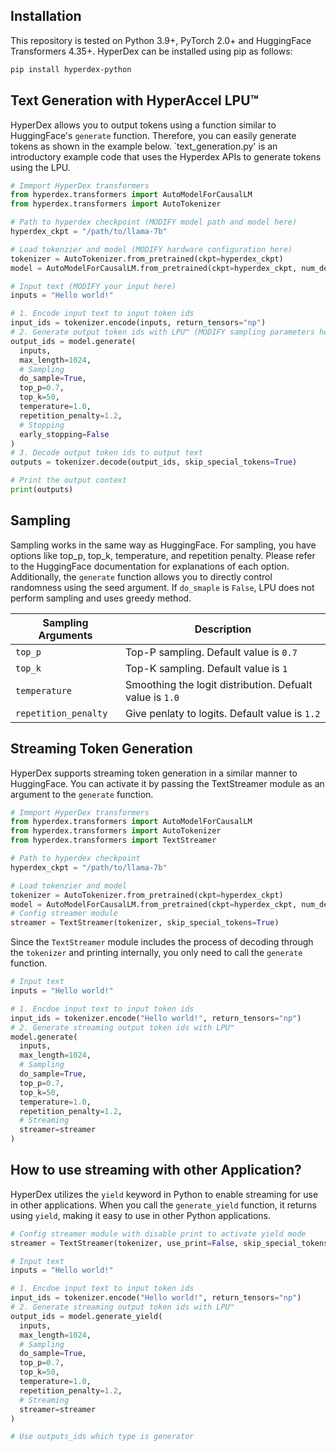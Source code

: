 ## Installation

This repository is tested on Python 3.9+, PyTorch 2.0+ and HuggingFace Transformers 4.35+.
HyperDex can be installed using pip as follows:

```bash
pip install hyperdex-python
```

## Text Generation with HyperAccel LPU™

HyperDex allows you to output tokens using a function similar to HuggingFace's `generate` function. Therefore, you can easily generate tokens as shown in the example below.
`text_generation.py' is an introductory example code that uses the Hyperdex APIs to generate tokens using the LPU.

```python
# Immport HyperDex transformers
from hyperdex.transformers import AutoModelForCausalLM
from hyperdex.transformers import AutoTokenizer

# Path to hyperdex checkpoint (MODIFY model path and model here)
hyperdex_ckpt = "/path/to/llama-7b"

# Load tokenzier and model (MODIFY hardware configuration here)
tokenizer = AutoTokenizer.from_pretrained(ckpt=hyperdex_ckpt)
model = AutoModelForCausalLM.from_pretrained(ckpt=hyperdex_ckpt, num_device=1)

# Input text (MODIFY your input here)
inputs = "Hello world!"

# 1. Encode input text to input token ids
input_ids = tokenizer.encode(inputs, return_tensors="np")
# 2. Generate output token ids with LPU™ (MODIFY sampling parameters here)
output_ids = model.generate(
  inputs,
  max_length=1024,
  # Sampling
  do_sample=True,
  top_p=0.7,
  top_k=50,
  temperature=1.0,
  repetition_penalty=1.2,
  # Stopping
  early_stopping=False
)
# 3. Decode output token ids to output text
outputs = tokenizer.decode(output_ids, skip_special_tokens=True)

# Print the output context
print(outputs)
```

## Sampling

Sampling works in the same way as HuggingFace. For sampling, you have options like top_p, top_k, temperature, and repetition penalty. Please refer to the HuggingFace documentation for explanations of each option. Additionally, the `generate` function allows you to directly control randomness using the seed argument. If `do_smaple` is `False`, LPU does not perform sampling and uses greedy method.

| Sampling Arguments | Description |
|-|-|
| `top_p` | Top-P sampling. Default value is `0.7` |
| `top_k` | Top-K sampling. Default value is `1` |
| `temperature` | Smoothing the logit distribution. Defualt value is `1.0` |
| `repetition_penalty` | Give penlaty to logits. Default value is `1.2` |

## Streaming Token Generation

HyperDex supports streaming token generation in a similar manner to HuggingFace. You can activate it by passing the TextStreamer module as an argument to the `generate` function.

```python
# Immport HyperDex transformers
from hyperdex.transformers import AutoModelForCausalLM
from hyperdex.transformers import AutoTokenizer
from hyperdex.transformers import TextStreamer

# Path to hyperdex checkpoint
hyperdex_ckpt = "/path/to/llama-7b"

# Load tokenzier and model
tokenizer = AutoTokenizer.from_pretrained(ckpt=hyperdex_ckpt)
model = AutoModelForCausalLM.from_pretrained(ckpt=hyperdex_ckpt, num_device=1)
# Config streamer module
streamer = TextStreamer(tokenizer, skip_special_tokens=True)
```

Since the `TextStreamer` module includes the process of decoding through the `tokenizer` and printing internally, you only need to call the `generate` function.

```python
# Input text
inputs = "Hello world!"

# 1. Encdoe input text to input token ids
input_ids = tokenizer.encode("Hello world!", return_tensors="np")
# 2. Generate streaming output token ids with LPU™
model.generate(
  inputs,
  max_length=1024,
  # Sampling
  do_sample=True,
  top_p=0.7,
  top_k=50,
  temperature=1.0,
  repetition_penalty=1.2,
  # Streaming
  streamer=streamer
)
```

## How to use streaming with other Application?

HyperDex utilizes the `yield` keyword in Python to enable streaming for use in other applications. When you call the `generate_yield` function, it returns using `yield`, making it easy to use in other Python applications.

```python
# Config streamer module with disable print to activate yield mode
streamer = TextStreamer(tokenizer, use_print=False, skip_special_tokens=True)

# Input text
inputs = "Hello world!"

# 1. Encdoe input text to input token ids
input_ids = tokenizer.encode("Hello world!", return_tensors="np")
# 2. Generate streaming output token ids with LPU™
output_ids = model.generate_yield(
  inputs,
  max_length=1024,
  # Sampling
  do_sample=True,
  top_p=0.7,
  top_k=50,
  temperature=1.0,
  repetition_penalty=1.2,
  # Streaming
  streamer=streamer
)

# Use outputs_ids which type is generator
```
